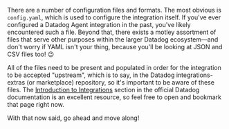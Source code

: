 There are a number of configuration files and formats. The most obvious is `config.yaml`, which is used to configure the integration itself. If you've ever configured a Datadog Agent integration in the past, you've likely encountered such a file. Beyond that, there exists a motley assortment of files that serve other purposes within the larger Datadog ecosystem—and don't worry if YAML isn't your thing, because you'll be looking at JSON and CSV files too! 😉

All of the files need to be present and populated in order for the integration to be accepted "upstream", which is to say, in the Datadog integrations-extras (or marketplace) repository, so it's important to be aware of these files. The [Introduction to Integrations](https://docs.datadoghq.com/getting_started/integrations/) section in the official Datadog documentation is an excellent resource, so feel free to open and bookmark that page right now.

With that now said, go ahead and move along!
